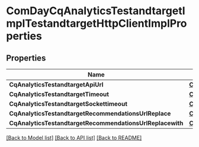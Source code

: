 # ComDayCqAnalyticsTestandtargetImplTestandtargetHttpClientImplProperties

## Properties
Name | Type | Description | Notes
------------ | ------------- | ------------- | -------------
**CqAnalyticsTestandtargetApiUrl** | [**ConfigNodePropertyString**](configNodePropertyString.md) |  | [optional] 
**CqAnalyticsTestandtargetTimeout** | [**ConfigNodePropertyInteger**](configNodePropertyInteger.md) |  | [optional] 
**CqAnalyticsTestandtargetSockettimeout** | [**ConfigNodePropertyInteger**](configNodePropertyInteger.md) |  | [optional] 
**CqAnalyticsTestandtargetRecommendationsUrlReplace** | [**ConfigNodePropertyString**](configNodePropertyString.md) |  | [optional] 
**CqAnalyticsTestandtargetRecommendationsUrlReplacewith** | [**ConfigNodePropertyString**](configNodePropertyString.md) |  | [optional] 

[[Back to Model list]](../README.md#documentation-for-models) [[Back to API list]](../README.md#documentation-for-api-endpoints) [[Back to README]](../README.md)


